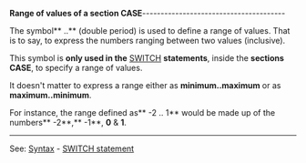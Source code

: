 **Range of values of a section CASE**---------------------------------------


The symbol** ..** (double period) is used to define a range of values. That is to say, to express the numbers ranging between two values (inclusive).

This symbol is **only used in the** [SWITCH](switch_statement.md) **statements**, inside the **sections CASE**, to specify a range of values.

It doesn't matter to express a range either as **minimum..maximum** or as **maximum..minimum**.

For instance, the range defined as** -2 .. 1** would be made up of the numbers** -2**,** -1**, **0** &amp; **1**.

---------------------------------------
See: [Syntax](syntax_of_a_programdot.md) - [SWITCH statement](switch_statement.md)

